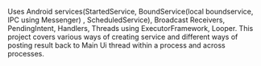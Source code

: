 Uses Android services(StartedService, BoundService(local boundservice, IPC using Messenger) , ScheduledService), Broadcast Receivers, PendingIntent, Handlers, Threads using ExecutorFramework, Looper.
This project covers various ways of creating service and different ways of posting result back to Main Ui thread within a process and across processes.


